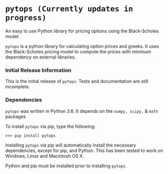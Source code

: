 # `pytops (Currently updates in progress)` 
An easy to use Python library for pricing options using the Black-Scholes model.

`pytops` is a python library for calculating option prices and greeks. It uses the Black-Scholes pricing model
to compute the prices with minimum dependency on external libraries.

### Initial Release Information

This is the initial release of `pytops`.  Tests and documentation are still incomplete.

### Dependencies

`pytops` was written in Python 3.6.  It depends on the ```numpy, scipy,``` & ``` math ``` packages

To install `pytops` via pip, type the following:

```
>>> pip install pytops
```

Installing `pytops` via pip will automatically install the necessary dependencies,
except for pip, and Python.  This has been tested to work on Windows, Linux and Macintosh OS X.

Python and pip must be installed prior to installing ```pytops```.
